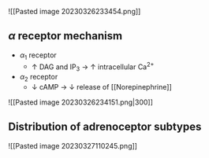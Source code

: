 ![[Pasted image 20230326233454.png]]
## $\alpha$ receptor mechanism
- $\alpha_{1}$ receptor
	- $\uparrow$ DAG and IP<sub>3</sub> $\rightarrow$ $\uparrow$ intracellular Ca<sup>2+</sup> 
- $\alpha_{2}$ receptor
	- $\downarrow$ cAMP $\rightarrow$ $\downarrow$ release of [[Norepinephrine]] 

![[Pasted image 20230326234151.png\|300]]
## Distribution of adrenoceptor subtypes
![[Pasted image 20230327110245.png]]